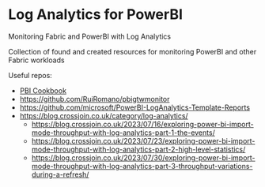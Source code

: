 # Log Analytics for PowerBI
Monitoring Fabric and PowerBI with Log Analytics

Collection of found and created resources for monitoring PowerBI and other Fabric workloads


Useful repos: 
- [PBI Cookbook](https://github.com/lipinght/PBICookbook)
- https://github.com/RuiRomano/pbigtwmonitor
- https://github.com/microsoft/PowerBI-LogAnalytics-Template-Reports
- https://blog.crossjoin.co.uk/category/log-analytics/
    - https://blog.crossjoin.co.uk/2023/07/16/exploring-power-bi-import-mode-throughput-with-log-analytics-part-1-the-events/
    - https://blog.crossjoin.co.uk/2023/07/23/exploring-power-bi-import-mode-throughput-with-log-analytics-part-2-high-level-statistics/
    - https://blog.crossjoin.co.uk/2023/07/30/exploring-power-bi-import-mode-throughput-with-log-analytics-part-3-throughput-variations-during-a-refresh/
